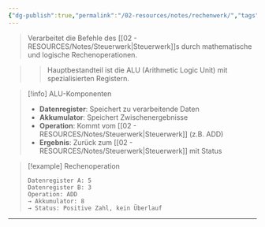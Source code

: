 ```yaml
---
{"dg-publish":true,"permalink":"/02-resources/notes/rechenwerk/","tags":["hardware/cpu","informatik/architektur"],"noteIcon":"","updated":"2025-09-16T23:41:26.838+02:00"}
---
```



> Verarbeitet die Befehle des [[02 - RESOURCES/Notes/Steuerwerk\|Steuerwerk]]s durch mathematische und logische Rechenoperationen.

>> Hauptbestandteil ist die ALU (Arithmetic Logic Unit) mit spezialisierten Registern.

>[!info] ALU-Komponenten
>- **Datenregister**: Speichert zu verarbeitende Daten
>- **Akkumulator**: Speichert Zwischenergebnisse
>- **Operation**: Kommt vom [[02 - RESOURCES/Notes/Steuerwerk\|Steuerwerk]] (z.B. ADD)
>- **Ergebnis**: Zurück zum [[02 - RESOURCES/Notes/Steuerwerk\|Steuerwerk]] mit Status

>[!example] Rechenoperation
>```
>Datenregister A: 5
>Datenregister B: 3
>Operation: ADD
>→ Akkumulator: 8
>→ Status: Positive Zahl, kein Überlauf
>```

---